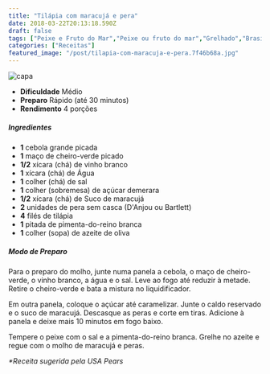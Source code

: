 ```yaml
---
title: "Tilápia com maracujá e pera"
date: 2018-03-22T20:13:18.590Z
draft: false
tags: ["Peixe e Fruto do Mar","Peixe ou fruto do mar","Grelhado","Brasileira","Dia a Dia","#InstaBOAFORMA","Alimentação saudável","Peixes e frutos do mar","Receitas com frutas"]
categories: ["Receitas"]
featured_image: "/post/tilapia-com-maracuja-e-pera.7f46b68a.jpg"
---
```


![capa](/post/tilapia-com-maracuja-e-pera.7f46b68a.jpg)

*   **Dificuldade** Médio
*   **Preparo** Rápido (até 30 minutos)
*   **Rendimento** 4 porções

##### Ingredientes

*   **1** cebola grande picada
*   **1** maço de cheiro-verde picado
*   **1/2** xícara (chá) de vinho branco
*   **1** xícara (chá) de Água
*   **1** colher (chá) de sal
*   **1** colher (sobremesa) de açúcar demerara
*   **1/2** xícara (chá) de Suco de maracujá
*   **2** unidades de pera sem casca (D'Anjou ou Bartlett)
*   **4** filés de tilápia
*   **1** pitada de pimenta-do-reino branca
*   **1** colher (sopa) de azeite de oliva

##### Modo de Preparo

Para o preparo do molho, junte numa panela a cebola, o maço de cheiro-verde, o vinho branco, a água e o sal. Leve ao fogo até reduzir à metade. Retire o cheiro-verde e bata a mistura no liquidificador.

Em outra panela, coloque o açúcar até caramelizar. Junte o caldo reservado e o suco de maracujá. Descasque as peras e corte em tiras. Adicione à panela e deixe mais 10 minutos em fogo baixo.

Tempere o peixe com o sal e a pimenta-do-reino branca. Grelhe no azeite e regue com o molho de maracujá e peras.

_*Receita sugerida pela USA Pears_
